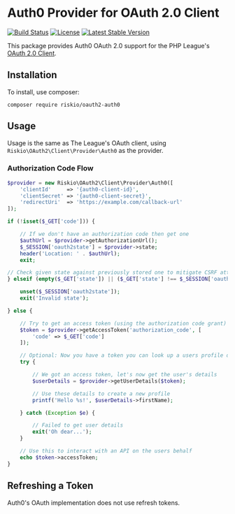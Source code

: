 # Auth0 Provider for OAuth 2.0 Client

[![Build Status](https://img.shields.io/travis/RiskioFr/oauth2-auth0.svg)](https://travis-ci.org/RiskioFr/oauth2-auth0)
[![License](https://img.shields.io/packagist/l/riskio/oauth2-auth0.svg)](https://github.com/RiskioFr/oauth2-auth0/blob/master/LICENSE)
[![Latest Stable Version](https://img.shields.io/packagist/v/riskio/oauth2-auth0.svg)](https://packagist.org/packages/riskio/oauth2-auth0)

This package provides Auth0 OAuth 2.0 support for the PHP League's [OAuth 2.0 Client](https://github.com/thephpleague/oauth2-client).

## Installation

To install, use composer:

```
composer require riskio/oauth2-auth0
```

## Usage

Usage is the same as The League's OAuth client, using `Riskio\OAuth2\Client\Provider\Auth0` as the provider.

### Authorization Code Flow

```php
$provider = new Riskio\OAuth2\Client\Provider\Auth0([
    'clientId'     => '{auth0-client-id}',
    'clientSecret' => '{auth0-client-secret}',
    'redirectUri'  => 'https://example.com/callback-url'
]);

if (!isset($_GET['code'])) {

    // If we don't have an authorization code then get one
    $authUrl = $provider->getAuthorizationUrl();
    $_SESSION['oauth2state'] = $provider->state;
    header('Location: ' . $authUrl);
    exit;

// Check given state against previously stored one to mitigate CSRF attack
} elseif (empty($_GET['state']) || ($_GET['state'] !== $_SESSION['oauth2state'])) {

    unset($_SESSION['oauth2state']);
    exit('Invalid state');

} else {

    // Try to get an access token (using the authorization code grant)
    $token = $provider->getAccessToken('authorization_code', [
        'code' => $_GET['code']
    ]);

    // Optional: Now you have a token you can look up a users profile data
    try {

        // We got an access token, let's now get the user's details
        $userDetails = $provider->getUserDetails($token);

        // Use these details to create a new profile
        printf('Hello %s!', $userDetails->firstName);

    } catch (Exception $e) {

        // Failed to get user details
        exit('Oh dear...');
    }

    // Use this to interact with an API on the users behalf
    echo $token->accessToken;
}
```

## Refreshing a Token

Auth0's OAuth implementation does not use refresh tokens.
